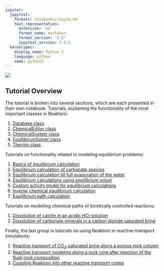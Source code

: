 ```yaml
---
jupyter:
  jupytext:
    formats: notebooks//ipynb,md
    text_representation:
      extension: .md
      format_name: markdown
      format_version: '1.2'
      jupytext_version: 1.3.2
  kernelspec:
    display_name: Python 3
    language: python
    name: python3
---
```


<div>
<a href="https://reaktoro.org"><img src="https://reaktoro.org/_images/reaktoro-header.svg"></a>
</div>


## Tutorial Overview

The tutorial is broken into several sections, which are each presented in their own notebook.
Tutorials, explaining the functionality of the most important classes in Reaktoro:

1.  [Database class](cl.database.ipynb)
2.  [ChemicalEditor class](cl.chemical-editor.ipynb)
3.  [ChemicalSystem class](cl.chemical-system.ipynb)
4.  [EquilibriumSolver class](cl.equilibrium-solver.ipynb)
5.  [Thermo class](cl.thermo.ipynb)

Tutorials on functionality related to modeling equilibrium problems:

1.  [Basics of equilibrium calculation](eq.1.equilibrium-basics.ipynb)
2.  [Equilibrium calculation of carbonate species](eq.2.equilibrium-carbonates.ipynb)
3.  [Equilibrium calculation till full evaporation of the water](eq.3.co2-brine-full-water-evaporation.ipynb)
4.  [Equilibrium calculations using equilibrium solver](eq.4.co2-brine-using-equilibrium-solver.ipynb)
5.  [Custom activity model for equilibrium calculations](eq.5.custom-activity-models.ipynb)
6.  [Inverse chemical equilibrium calculation](eq.6.inverse-chemical-equilibrium-calculations.ipynb)
7.  [Equilibrium path calculation](eq.8.equilibriumpath.ipynb)

Tutorials on modelling chemical paths of kinetically controlled reactions:

1.  [Dissolution of calcite in an acidic HCl-solution](kin.1.calcite-hcl.ipynb)
2.  [Dissolution of carbonate minerals in a carbon dioxide saturated brine](kin.2.carbonates-co2.ipynb)

Finally, the last group is tutorials on using Reaktoro in reactive-transport simulations:

1. [Reactive transport of CO<sub>2</sub>-saturated brine along a porous rock column](rt.1.calcite-brine.ipynb)
2. [Reactive transport modeling along a rock core after injection of the fluid-rock composition](rt.2.calcite-dolomite.ipynb)
3. [Coupling Reaktoro into other reactive transport codes](rt.3.coupling-reaktoro-to-transport.ipynb)
